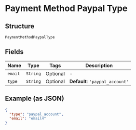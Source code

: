 
# Payment Method Paypal Type

## Structure

`PaymentMethodPaypalType`

## Fields

| Name | Type | Tags | Description |
|  --- | --- | --- | --- |
| `email` | `String` | Optional | - |
| `type` | `String` | Optional | **Default**: `'paypal_account'` |

## Example (as JSON)

```json
{
  "type": "paypal_account",
  "email": "email4"
}
```

